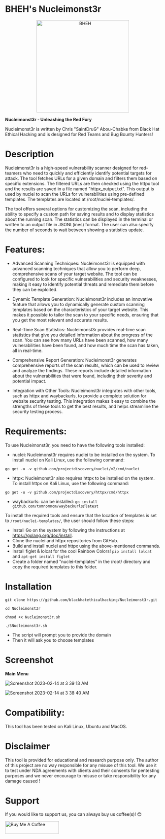 # BHEH's Nucleimonst3r

<p align="center">
<a href="https://www.blackhatethicalhacking.com"><img src="https://www.blackhatethicalhacking.com/wp-content/uploads/2022/06/BHEH_logo.png" width="300px" alt="BHEH"></a>
</p>

<p align="center">

**Nucleimonst3r - Unleashing the Red Fury**

Nucleimonst3r is written by Chris "SaintDruG" Abou-Chabke from Black Hat Ethical Hacking and is designed for Red Teams and Bug Bounty Hunters!
</p>

# Description

Nucleimonst3r is a high-speed vulnerability scanner designed for red-teamers who need to quickly and efficiently identify potential targets for attack. The tool fetches URLs for a given domain and filters them based on specific extensions. The filtered URLs are then checked using the httpx tool and the results are saved in a file named "httpx_output.txt". This output is used by nuclei to scan the URLs for vulnerabilities using pre-defined templates. The templates are located at /root/nuclei-templates/.

The tool offers several options for customizing the scan, including the ability to specify a custom path for saving results and to display statistics about the running scan. The statistics can be displayed in the terminal or written to an output file in JSONL(ines) format. The user can also specify the number of seconds to wait between showing a statistics update.


# Features:

- Advanced Scanning Techniques: Nucleimonst3r is equipped with advanced scanning techniques that allow you to perform deep, comprehensive scans of your target website. The tool can be configured to look for specific vulnerabilities and security weaknesses, making it easy to identify potential threats and remediate them before they can be exploited.

- Dynamic Template Generation: Nucleimonst3r includes an innovative feature that allows you to dynamically generate custom scanning templates based on the characteristics of your target website. This makes it possible to tailor the scan to your specific needs, ensuring that you get the most relevant and accurate results.

- Real-Time Scan Statistics: Nucleimonst3r provides real-time scan statistics that give you detailed information about the progress of the scan. You can see how many URLs have been scanned, how many vulnerabilities have been found, and how much time the scan has taken, all in real-time.

- Comprehensive Report Generation: Nucleimonst3r generates comprehensive reports of the scan results, which can be used to review and analyze the findings. These reports include detailed information about the vulnerabilities that were found, including their severity and potential impact.

- Integration with Other Tools: Nucleimonst3r integrates with other tools, such as httpx and waybackurls, to provide a complete solution for website security testing. This integration makes it easy to combine the strengths of these tools to get the best results, and helps streamline the security testing process.

# Requirements:

To use Nucleimonst3r, you need to have the following tools installed:

- nuclei: Nucleimonst3r requires nuclei to be installed on the system. To install nuclei on Kali Linux, use the following command:

`go get -u -v github.com/projectdiscovery/nuclei/v2/cmd/nuclei`

- httpx: Nucleimonst3r also requires httpx to be installed on the system. To install httpx on Kali Linux, use the following command:

`go get -u -v github.com/projectdiscovery/httpx/cmd/httpx`

- waybackurls: can be installed: `go install github.com/tomnomnom/waybackurls@latest`

To install the required tools and ensure that the location of templates is set to `/root/nuclei-templates/`, the user should follow these steps:

- Install Go on the system by following the instructions at https://golang.org/doc/install.
- Clone the nuclei and httpx repositories from GitHub.
- Build and install nuclei and httpx using the above-mentioned commands.
- Install figlet & lolcat for the cool Rainbow Colors! `pip install lolcat` and `apt-get install figlet`
- Create a folder named "nuclei-templates" in the /root/ directory and copy the required templates to this folder.

# Installation

`git clone https://github.com/blackhatethicalhacking/Nucleimonst3r.git`

`cd Nucleimonst3r`

`chmod +x Nucleimonst3r.sh`

`./SNucleimonst3r.sh`

- The script will prompt you to provide the domain
- Then it will ask you to choose templates

# Screenshot

**Main Menu**

![Screenshot 2023-02-14 at 3 39 13 AM](https://user-images.githubusercontent.com/13942386/218616106-651c4bc7-99a8-406f-a061-231ffeb81263.png)

![Screenshot 2023-02-14 at 3 38 40 AM](https://user-images.githubusercontent.com/13942386/218616121-8a48d4b9-b0c1-44ad-94bf-4f3872a9742d.png)


# Compatibility: 

This tool has been tested on Kali Linux, Ubuntu and MacOS.

# Disclaimer

This tool is provided for educational and research purpose only. The author of this project are no way responsible for any misuse of this tool. 
We use it to test under NDA agreements with clients and their consents for pentesting purposes and we never encourage to misuse or take responsibility for any damage caused !

# Support

If you would like to support us, you can always buy us coffee(s)! :blush:

<a href="https://www.buymeacoffee.com/bheh" target="_blank"><img src="https://cdn.buymeacoffee.com/buttons/default-orange.png" alt="Buy Me A Coffee" height="41" width="174"></a>

